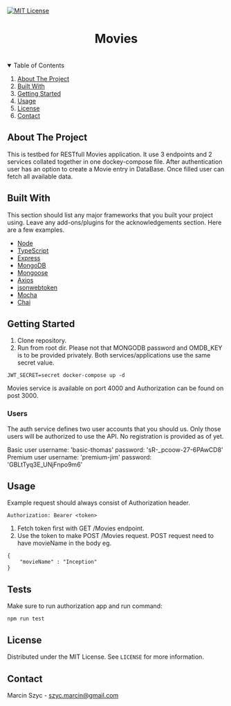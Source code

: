 [![MIT License][license-shield]][license-url]

<h1 align="center">Movies</h1>
<br/>


<!-- TABLE OF CONTENTS -->
<details open="open">
  <summary>Table of Contents</summary>
  <ol>
    <li>
      <a href="#about-the-project">About The Project</a>
    </li>
    <li><a href="#built-with">Built With</a></li>
    <li>
      <a href="#getting-started">Getting Started</a>
    </li>
    <li><a href="#usage">Usage</a></li>
    <li><a href="#license">License</a></li>
    <li><a href="#contact">Contact</a></li>
  </ol>
</details>



<!-- ABOUT THE PROJECT -->
## About The Project

This is testbed for RESTfull Movies application. It use 3 endpoints and 2 services collated together in one dockey-compose file.
After authentication user has an option to create a Movie entry in DataBase. Once filled user can fetch all available data.

## Built With

This section should list any major frameworks that you built your project using. Leave any add-ons/plugins for the acknowledgements section. Here are a few examples.
* [Node](https://https://nodejs.org/)
* [TypeScript](https://www.typescriptlang.org/)
* [Express](https:/expressjs.com/)
* [MongoDB](https://www.mongodb.com/)
* [Mongoose](https://mongoosejs.com/)
* [Axios](https://www.npmjs.com/package/axios)
* [jsonwebtoken](https://www.npmjs.com/package/jsonwebtoken)
* [Mocha](https://mochajs.org/)
* [Chai](https://www.chaijs.com/)


## Getting Started

1. Clone repository.
2. Run from root dir. Please not that MONGODB password and OMDB_KEY is to be provided privately. Both services/applications use
the same secret value.

```
JWT_SECRET=secret docker-compose up -d
```

Movies service is available on port 4000 and Authorization can be found on post 3000.




### Users

The auth service defines two user accounts that you should us. Only those users will be authorized to use the API. No registration is provided
as of yet.

Basic user
 username: 'basic-thomas'
 password: 'sR-_pcoow-27-6PAwCD8'
Premium user
username: 'premium-jim'
password: 'GBLtTyq3E_UNjFnpo9m6'

## Usage

Example request should always consist of Authorization header. 

```
Authorization: Bearer <token>
```

1. Fetch token first with GET /Movies endpoint.
2. Use the token to make POST /Movies request. POST request need to have movieName in the body eg.

```
{
    "movieName" : "Inception"
}

```
## Tests

Make sure to run authorization app and run command: 

```
npm run test
```

<!-- LICENSE -->
## License

Distributed under the MIT License. See `LICENSE` for more information.

<!-- CONTACT -->
## Contact

Marcin Szyc - szyc.marcin@gmail.com


[license-shield]: https://img.shields.io/github/license/othneildrew/Best-README-Template.svg?style=for-the-badge
[license-url]: https://github.com/othneildrew/Best-README-Template/blob/master/LICENSE.txt
